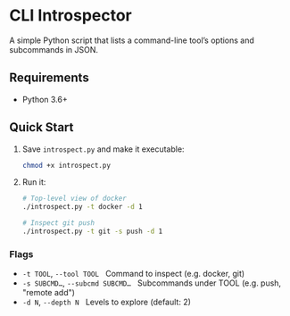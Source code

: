 # CLI Introspector

A simple Python script that lists a command-line tool’s options and subcommands in JSON.

## Requirements

* Python 3.6+

## Quick Start

1. Save `introspect.py` and make it executable:

   ```bash
   chmod +x introspect.py
   ```
2. Run it:

   ```bash
   # Top-level view of docker
   ./introspect.py -t docker -d 1

   # Inspect git push
   ./introspect.py -t git -s push -d 1
   ```

### Flags

* `-t TOOL`, `--tool TOOL`   Command to inspect (e.g. docker, git)
* `-s SUBCMD…`, `--subcmd SUBCMD…`   Subcommands under TOOL (e.g. push, "remote add")
* `-d N`, `--depth N`   Levels to explore (default: 2)

